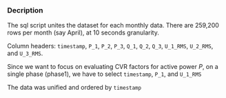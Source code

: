 ### Decription

The sql script unites the dataset for each monthly data.
There are 259,200 rows per month (say April), at 10 seconds granularity.

Column headers: `timestamp`, `P_1`, `P_2`, `P_3`, `Q_1`, `Q_2`, `Q_3`, `U_1_RMS`, `U_2_RMS`, and `U_3_RMS`.

Since we want to focus on evaluating CVR factors for active power *P*, on a single phase (phase1), we have to select `timestamp`, `P_1`, and `U_1_RMS`

The data was unified and ordered by `timestamp`
